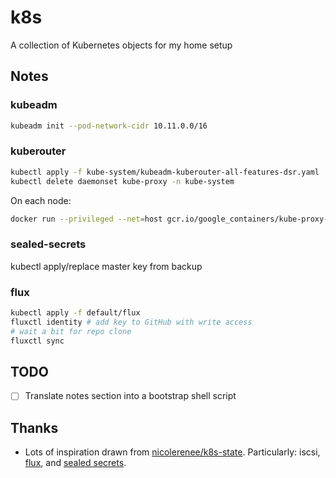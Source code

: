 # k8s
A collection of Kubernetes objects for my home setup

## Notes
### kubeadm
```bash
kubeadm init --pod-network-cidr 10.11.0.0/16
```

### kuberouter
```bash
kubectl apply -f kube-system/kubeadm-kuberouter-all-features-dsr.yaml 
kubectl delete daemonset kube-proxy -n kube-system 
```

On each node:

```bash
docker run --privileged --net=host gcr.io/google_containers/kube-proxy-amd64:v1.13.1 kube-proxy --cleanup
```

### sealed-secrets
kubectl apply/replace master key from backup

### flux
```bash
kubectl apply -f default/flux
fluxctl identity # add key to GitHub with write access
# wait a bit for repo clone
fluxctl sync
```

## TODO
- [ ] Translate notes section into a bootstrap shell script

## Thanks
*  Lots of inspiration drawn from [nicolerenee/k8s-state](https://github.com/nicolerenee/k8s-state). Particularly: iscsi, [flux](https://github.com/weaveworks/flux), and [sealed secrets](https://github.com/bitnami-labs/sealed-secrets).
